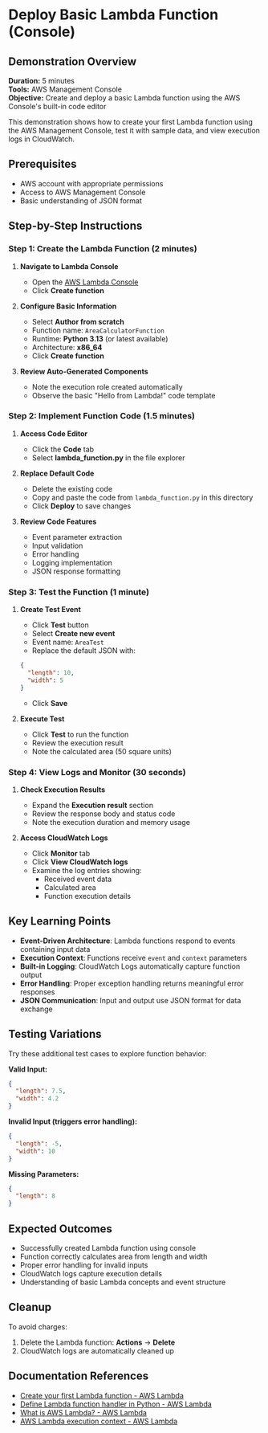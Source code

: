 # Deploy Basic Lambda Function (Console)

## Demonstration Overview
**Duration:** 5 minutes  
**Tools:** AWS Management Console  
**Objective:** Create and deploy a basic Lambda function using the AWS Console's built-in code editor

This demonstration shows how to create your first Lambda function using the AWS Management Console, test it with sample data, and view execution logs in CloudWatch.

## Prerequisites
- AWS account with appropriate permissions
- Access to AWS Management Console
- Basic understanding of JSON format

## Step-by-Step Instructions

### Step 1: Create the Lambda Function (2 minutes)

1. **Navigate to Lambda Console**
   - Open the [AWS Lambda Console](https://console.aws.amazon.com/lambda/)
   - Click **Create function**

2. **Configure Basic Information**
   - Select **Author from scratch**
   - Function name: `AreaCalculatorFunction`
   - Runtime: **Python 3.13** (or latest available)
   - Architecture: **x86_64**
   - Click **Create function**

3. **Review Auto-Generated Components**
   - Note the execution role created automatically
   - Observe the basic "Hello from Lambda!" code template

### Step 2: Implement Function Code (1.5 minutes)

1. **Access Code Editor**
   - Click the **Code** tab
   - Select **lambda_function.py** in the file explorer

2. **Replace Default Code**
   - Delete the existing code
   - Copy and paste the code from `lambda_function.py` in this directory
   - Click **Deploy** to save changes

3. **Review Code Features**
   - Event parameter extraction
   - Input validation
   - Error handling
   - Logging implementation
   - JSON response formatting

### Step 3: Test the Function (1 minute)

1. **Create Test Event**
   - Click **Test** button
   - Select **Create new event**
   - Event name: `AreaTest`
   - Replace the default JSON with:
   ```json
   {
     "length": 10,
     "width": 5
   }
   ```
   - Click **Save**

2. **Execute Test**
   - Click **Test** to run the function
   - Review the execution result
   - Note the calculated area (50 square units)

### Step 4: View Logs and Monitor (30 seconds)

1. **Check Execution Results**
   - Expand the **Execution result** section
   - Review the response body and status code
   - Note the execution duration and memory usage

2. **Access CloudWatch Logs**
   - Click **Monitor** tab
   - Click **View CloudWatch logs**
   - Examine the log entries showing:
     - Received event data
     - Calculated area
     - Function execution details

## Key Learning Points

- **Event-Driven Architecture**: Lambda functions respond to events containing input data
- **Execution Context**: Functions receive `event` and `context` parameters
- **Built-in Logging**: CloudWatch Logs automatically capture function output
- **Error Handling**: Proper exception handling returns meaningful error responses
- **JSON Communication**: Input and output use JSON format for data exchange

## Testing Variations

Try these additional test cases to explore function behavior:

**Valid Input:**
```json
{
  "length": 7.5,
  "width": 4.2
}
```

**Invalid Input (triggers error handling):**
```json
{
  "length": -5,
  "width": 10
}
```

**Missing Parameters:**
```json
{
  "length": 8
}
```

## Expected Outcomes

- Successfully created Lambda function using console
- Function correctly calculates area from length and width
- Proper error handling for invalid inputs
- CloudWatch logs capture execution details
- Understanding of basic Lambda concepts and event structure

## Cleanup

To avoid charges:
1. Delete the Lambda function: **Actions** → **Delete**
2. CloudWatch logs are automatically cleaned up

## Documentation References

- [Create your first Lambda function - AWS Lambda](https://docs.aws.amazon.com/lambda/latest/dg/getting-started.html)
- [Define Lambda function handler in Python - AWS Lambda](https://docs.aws.amazon.com/lambda/latest/dg/python-handler.html)
- [What is AWS Lambda? - AWS Lambda](https://docs.aws.amazon.com/lambda/latest/dg/welcome.html)
- [AWS Lambda execution context - AWS Lambda](https://docs.aws.amazon.com/lambda/latest/dg/lambda-context.html)
